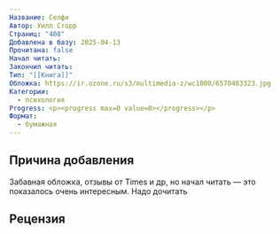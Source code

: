 ```yaml
---
Название: Селфи
Автор: Уилл Сторр
Страниц: "408"
Добавлена в базу: 2025-04-13
Прочитана: false
Начал читать: 
Закончил читать: 
Тип: "[[Книга]]"
Обложка: https://ir.ozone.ru/s3/multimedia-z/wc1000/6570483323.jpg
Категории:
  - психология
Progress: <p><progress max=0 value=0></progress></p>
Формат:
  - бумажная
---
```

## Причина добавления

Забавная обложка, отзывы от Times и др, но начал читать — это показалось очень интересным. Надо дочитать

## Рецензия

